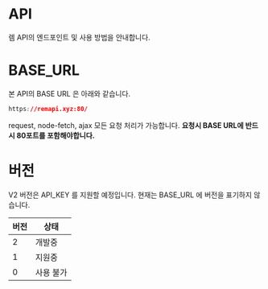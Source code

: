 # API
렘 API의 엔드포인트 및 사용 방법을 안내합니다.

# BASE_URL
본 API의 BASE URL 은 아래와 같습니다.
```css
https://remapi.xyz:80/
```
request, node-fetch, ajax 모든 요청 처리가 가능합니다.
__요청시 BASE URL에 반드시 80포트를 포함해야합니다.__


# 버전
V2 버전은 API_KEY 를 지원할 예정입니다.
현재는 BASE_URL 에 버전을 표기하지 않습니다.

| 버전     | 상태   |
|---------|-------|
|   2    |개발중|
|   1    |지원중|
|   0    |사용 불가|
